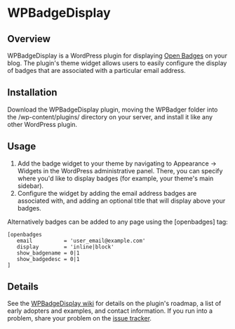 # WPBadgeDisplay

## Overview
WPBadgeDisplay is a WordPress plugin for displaying [Open Badges](http://www.openbadges.org) on your blog. The plugin's theme widget allows users to easily configure the display of badges that are associated with a particular email address.

## Installation

Download the WPBadgeDisplay plugin, moving the WPBadger folder into the /wp-content/plugins/ directory on your server, and install it like any other WordPress plugin.

## Usage

1. Add the badge widget to your theme by navigating to Appearance -> Widgets in the WordPress administrative panel. There, you can specify where you'd like to display badges (for example, your theme's main sidebar).
2. Configure the widget by adding the email address badges are associated with, and adding an optional title that will display above your badges.

Alternatively badges can be added to any page using the [openbadges] tag:

    [openbadges
       email          = 'user_email@example.com'
       display        = 'inline|block'
       show_badgename = 0|1
       show_badgedesc = 0|1
    ]
                 
    

## Details
See the [WPBadgeDisplay wiki](https://github.com/davelester/wpbadgedisplay/wiki) for details on the plugin's roadmap, a list of early adopters and examples, and contact information. If you run into a problem, share your problem on the [issue tracker](https://github.com/davelester/wpbadgedisplay/issues?state=open).
